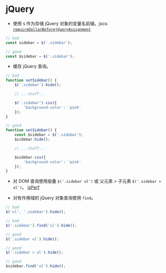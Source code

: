 # jQuery

- 使用 `$` 作为存储 jQuery 对象的变量名前缀。jscs: [`requireDollarBeforejQueryAssignment`](http://jscs.info/rule/requireDollarBeforejQueryAssignment)

```javascript
// bad
const sidebar = $('.sidebar');

// good
const $sidebar = $('.sidebar');
```

- 缓存 jQuery 查询。

```javascript
// bad
function setSidebar() {
    $('.sidebar').hide();

    // ...stuff...

    $('.sidebar').css({
        'background-color': 'pink'
    });
}

// good
function setSidebar() {
    const $sidebar = $('.sidebar');
    $sidebar.hide();

    // ...stuff...

    $sidebar.css({
        'background-color': 'pink'
    });
}
```

- 对 DOM 查询使用层叠 `$('.sidebar ul')` 或 父元素 > 子元素 `$('.sidebar > ul')`。 [jsPerf](http://jsperf.com/jquery-find-vs-context-sel/16)

- 对有作用域的 jQuery 对象查询使用 `find`。

```javascript
// bad
$('ul', '.sidebar').hide();

// bad
$('.sidebar').find('ul').hide();

// good
$('.sidebar ul').hide();

// good
$('.sidebar > ul').hide();

// good
$sidebar.find('ul').hide();
```

